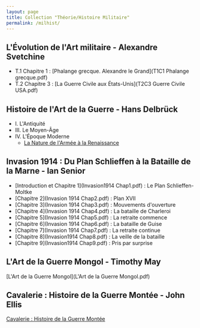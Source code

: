 ```yaml
---
layout: page
title: Collection "Théorie/Histoire Militaire"
permalink: /milhist/
---
```



## L'Évolution de l'Art militaire - Alexandre Svetchine

- T.1 Chapitre 1 : [Phalange grecque. Alexandre le Grand](T1C1 Phalange grecque.pdf)
- T.2 Chapitre 3 : [La Guerre Civile aux États-Unis](T2C3 Guerre Civile USA.pdf) 

## Histoire de l'Art de la Guerre - Hans Delbrück

- I. L'Antiquité
- III. Le Moyen-Âge
- IV. L'Époque Moderne
  - [La Nature de l'Armée à la Renaissance](HDV4L1Renaissance.pdf)


## Invasion 1914 : Du Plan Schlieffen à la Bataille de la Marne - Ian Senior

- [Introduction et Chapitre 1](Invasion1914 Chap1.pdf) : Le Plan Schlieffen-Moltke
- [Chapitre 2](Invasion 1914 Chap2.pdf) : Plan XVII
- [Chapitre 3](Invasion 1914 Chap3.pdf) : Mouvements d'ouverture
- [Chapitre 4](Invasion 1914 Chap4.pdf) : La bataille de Charleroi
- [Chapitre 5](Invasion 1914 Chap5.pdf) : La retraite commence
- [Chapitre 6](Invasion 1914 Chap6.pdf) : La bataille de Guise
- [Chapitre 7](Invasion 1914 Chap7.pdf) : La retraite continue
- [Chapitre 8](Invasion1914 Chap8.pdf) : La veille de la bataille
- [Chapitre 9](Invasion1914 Chap9.pdf) : Pris par surprise

## L'Art de la Guerre Mongol - Timothy May

[L'Art de la Guerre Mongol](L'Art de la Guerre Mongol.pdf)

## Cavalerie : Histoire de la Guerre Montée - John Ellis

[Cavalerie : Histoire de la Guerre Montée](Cavalerie.pdf)



